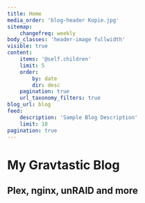 ```yaml
---
title: Home
media_order: 'blog-header Kopie.jpg'
sitemap:
    changefreq: weekly
body_classes: 'header-image fullwidth'
visible: true
content:
    items: '@self.children'
    limit: 5
    order:
        by: date
        dir: desc
    pagination: true
    url_taxonomy_filters: true
blog_url: blog
feed:
    description: 'Sample Blog Description'
    limit: 10
pagination: true
---
```


# My Gravtastic Blog
## Plex, nginx, unRAID and more
